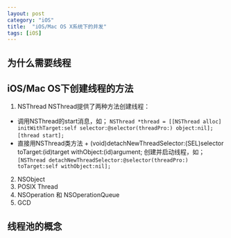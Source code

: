 ```yaml
---
layout: post
category: "iOS"
title:  "iOS/Mac OS X系统下的并发"
tags: [iOS]
---
```


## 为什么需要线程
## iOS/Mac OS下创建线程的方法

1. NSThread
NSThread提供了两种方法创建线程：
* 调用NSThread的start消息，如；
`NSThread *thread = [[NSThread alloc] initWithTarget:self selector:@selector(threadPro:) object:nil];`
`[thread start];`
* 直接用NSThread类方法 + (void)detachNewThreadSelector:(SEL)selector toTarget:(id)target withObject:(id)argument; 创建并启动线程，如；
`[NSThread detachNewThreadSelector:@selector(threadPro:) toTarget:self withObject:nil];`
2. NSObject
3. POSIX Thread
4. NSOperation 和 NSOperationQueue
5. GCD


## 线程池的概念
